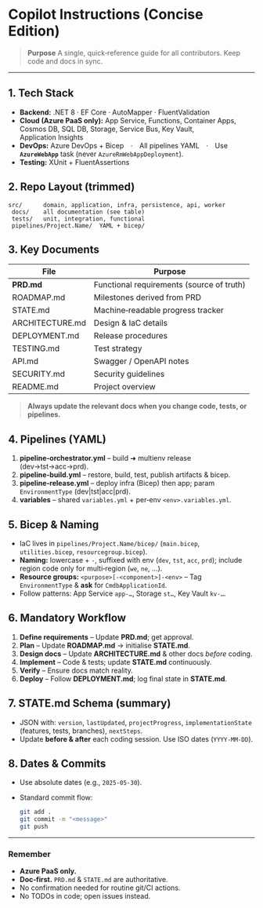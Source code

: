 # Copilot Instructions (Concise Edition)

> **Purpose** A single, quick‑reference guide for all contributors. Keep code and docs in sync.

---

## 1. Tech Stack

- **Backend:** .NET 8 · EF Core · AutoMapper · FluentValidation
- **Cloud (Azure PaaS only):** App Service, Functions, Container Apps, Cosmos DB, SQL DB, Storage, Service Bus, Key Vault, Application Insights
- **DevOps:** Azure DevOps + Bicep · All pipelines YAML · Use **`AzureWebApp`** task (never `AzureRmWebAppDeployment`).
- **Testing:** XUnit + FluentAssertions

## 2. Repo Layout (trimmed)

```
src/      domain, application, infra, persistence, api, worker
 docs/    all documentation (see table)
 tests/   unit, integration, functional
 pipelines/Project.Name/  YAML + bicep/
```

## 3. Key Documents

| File            | Purpose                                   |
| --------------- | ----------------------------------------- |
| **PRD.md**      | Functional requirements (source of truth) |
| ROADMAP.md      | Milestones derived from PRD               |
| STATE.md        | Machine‑readable progress tracker         |
| ARCHITECTURE.md | Design & IaC details                      |
| DEPLOYMENT.md   | Release procedures                        |
| TESTING.md      | Test strategy                             |
| API.md          | Swagger / OpenAPI notes                   |
| SECURITY.md     | Security guidelines                       |
| README.md       | Project overview                          |

> **Always update the relevant docs when you change code, tests, or pipelines.**

## 4. Pipelines (YAML)

1. **pipeline‑orchestrator.yml** – build ➜ multienv release (dev→tst→acc→prd).
2. **pipeline‑build.yml** – restore, build, test, publish artifacts & bicep.
3. **pipeline‑release.yml** – deploy infra (Bicep) then app; param `EnvironmentType` (dev|tst|acc|prd).
4. **variables** – shared `variables.yml` + per‑env `<env>.variables.yml`.

## 5. Bicep & Naming

- IaC lives in `pipelines/Project.Name/bicep/` (`main.bicep`, `utilities.bicep`, `resourcegroup.bicep`).
- **Naming:** lowercase + `-`, suffixed with env (`dev`, `tst`, `acc`, `prd`); include region code only for multi‑region (`we`, `ne`, …).
- **Resource groups:** `<purpose>[-<component>]-<env>` – Tag `EnvironmentType` & **ask** for `CmdbApplicationId`.
- Follow patterns: App Service `app‑…`, Storage `st…`, Key Vault `kv‑…`.

## 6. Mandatory Workflow

1. **Define requirements** – Update **PRD.md**; get approval.
2. **Plan** – Update **ROADMAP.md** → initialise **STATE.md**.
3. **Design docs** – Update **ARCHITECTURE.md** & other docs _before_ coding.
4. **Implement** – Code & tests; update **STATE.md** continuously.
5. **Verify** – Ensure docs match reality.
6. **Deploy** – Follow **DEPLOYMENT.md**; log final state in **STATE.md**.

## 7. STATE.md Schema (summary)

- JSON with: `version`, `lastUpdated`, `projectProgress`, `implementationState` (features, tests, branches), `nextSteps`.
- Update **before & after** each coding session. Use ISO dates (`YYYY‑MM‑DD`).

## 8. Dates & Commits

- Use absolute dates (e.g., `2025‑05‑30`).
- Standard commit flow:

  ```bash
  git add .
  git commit -m "<message>"
  git push
  ```

---

### Remember

- **Azure PaaS only.**
- **Doc‑first.** `PRD.md` & `STATE.md` are authoritative.
- No confirmation needed for routine git/CI actions.
- No TODOs in code; open issues instead.
